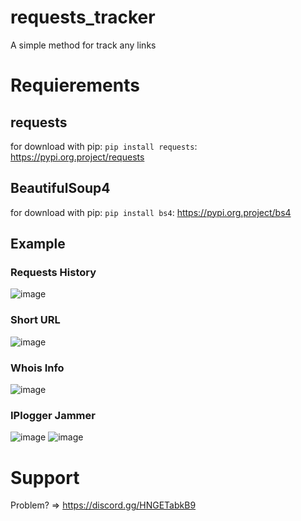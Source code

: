 # requests_tracker
A simple method for track any links

# Requierements

## requests
for download with pip: `pip install requests`: https://pypi.org.project/requests
 
## BeautifulSoup4
for download with pip: `pip install bs4`: https://pypi.org.project/bs4

## Example

### Requests History

![image](https://media.discordapp.net/attachments/850635541778792459/880837681242853416/unknown.png?width=1440&height=339)

### Short URL

![image](https://media.discordapp.net/attachments/850635541778792459/880833259389456414/unknown.png?width=1440&height=554)

### Whois Info

![image](https://media.discordapp.net/attachments/850635541778792459/880838138451341312/unknown.png?width=903&height=644)

### IPlogger Jammer

![image](https://media.discordapp.net/attachments/850635541778792459/891305536241434674/unknown.png?width=1174&height=644)
![image](https://media.discordapp.net/attachments/850635541778792459/891306361885958194/unknown.png?width=843&height=644)

# Support
Problem? => https://discord.gg/HNGETabkB9
